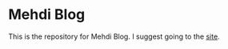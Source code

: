 # Mehdi Blog

This is the repository for Mehdi Blog. I suggest going to the [site](https://adam-mehdi.github.io/).
